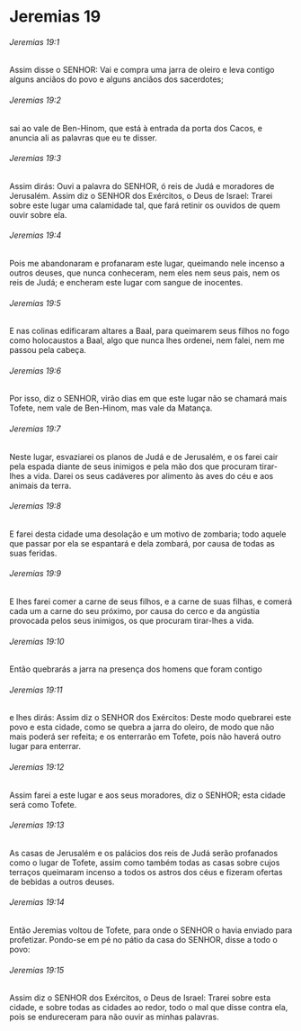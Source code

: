 # Jeremias 19

###### Jeremias 19:1

Assim disse o SENHOR: Vai e compra uma jarra de oleiro e leva contigo alguns anciãos do povo e alguns anciãos dos sacerdotes;

###### Jeremias 19:2

sai ao vale de Ben-Hinom, que está à entrada da porta dos Cacos, e anuncia ali as palavras que eu te disser.

###### Jeremias 19:3

Assim dirás: Ouvi a palavra do SENHOR, ó reis de Judá e moradores de Jerusalém. Assim diz o SENHOR dos Exércitos, o Deus de Israel: Trarei sobre este lugar uma calamidade tal, que fará retinir os ouvidos de quem ouvir sobre ela.

###### Jeremias 19:4

Pois me abandonaram e profanaram este lugar, queimando nele incenso a outros deuses, que nunca conheceram, nem eles nem seus pais, nem os reis de Judá; e encheram este lugar com sangue de inocentes.

###### Jeremias 19:5

E nas colinas edificaram altares a Baal, para queimarem seus filhos no fogo como holocaustos a Baal, algo que nunca lhes ordenei, nem falei, nem me passou pela cabeça.

###### Jeremias 19:6

Por isso, diz o SENHOR, virão dias em que este lugar não se chamará mais Tofete, nem vale de Ben-Hinom, mas vale da Matança.

###### Jeremias 19:7

Neste lugar, esvaziarei os planos de Judá e de Jerusalém, e os farei cair pela espada diante de seus inimigos e pela mão dos que procuram tirar-lhes a vida. Darei os seus cadáveres por alimento às aves do céu e aos animais da terra.

###### Jeremias 19:8

E farei desta cidade uma desolação e um motivo de zombaria; todo aquele que passar por ela se espantará e dela zombará, por causa de todas as suas feridas.

###### Jeremias 19:9

E lhes farei comer a carne de seus filhos, e a carne de suas filhas, e comerá cada um a carne do seu próximo, por causa do cerco e da angústia provocada pelos seus inimigos, os que procuram tirar-lhes a vida.

###### Jeremias 19:10

Então quebrarás a jarra na presença dos homens que foram contigo

###### Jeremias 19:11

e lhes dirás: Assim diz o SENHOR dos Exércitos: Deste modo quebrarei este povo e esta cidade, como se quebra a jarra do oleiro, de modo que não mais poderá ser refeita; e os enterrarão em Tofete, pois não haverá outro lugar para enterrar.

###### Jeremias 19:12

Assim farei a este lugar e aos seus moradores, diz o SENHOR; esta cidade será como Tofete.

###### Jeremias 19:13

As casas de Jerusalém e os palácios dos reis de Judá serão profanados como o lugar de Tofete, assim como também todas as casas sobre cujos terraços queimaram incenso a todos os astros dos céus e fizeram ofertas de bebidas a outros deuses.

###### Jeremias 19:14

Então Jeremias voltou de Tofete, para onde o SENHOR o havia enviado para profetizar. Pondo-se em pé no pátio da casa do SENHOR, disse a todo o povo:

###### Jeremias 19:15

Assim diz o SENHOR dos Exércitos, o Deus de Israel: Trarei sobre esta cidade, e sobre todas as cidades ao redor, todo o mal que disse contra ela, pois se endureceram para não ouvir as minhas palavras.


